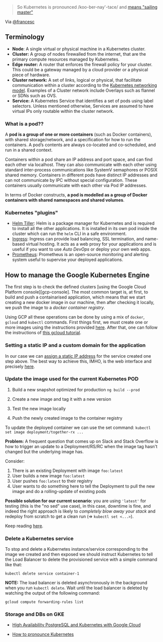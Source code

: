 > So Kubernetes is pronounced /koo-ber-nay'-tace/ and [means "sailing master"][kube-meaning]

Via [@francesc][kube-twitter]

## Terminology

- **Node**: A single virtual or physical machine in a Kubernetes cluster.
- **Cluster:** A group of nodes firewalled from the internet, that are the primary compute resources managed by Kubernetes.
- **Edge router:** A router that enforces the firewall policy for your cluster. This could be a gateway managed by a cloud provider or a physical piece of hardware.
- **Cluster network:** A set of links, logical or physical, that facilitate communication within a cluster according to the [Kubernetes networking model][kub-networking]. Examples of a Cluster network include Overlays such as flannel or SDNs such as OVS.
- **Service:** A Kubernetes Service that identifies a set of pods using label selectors. Unless mentioned otherwise, Services are assumed to have virtual IPs only routable within the cluster network.

### What is a pod??

A **pod is a group of one or more containers** (such as Docker containers), with shared storage/network, and a specification for how to run the containers. A pod’s contents are always co-located and co-scheduled, and run in a shared context.

Containers within a pod share an IP address and port space, and can find each other via localhost. They can also communicate with each other using standard inter-process communications like SystemV semaphores or POSIX shared memory. Containers in different pods have distinct IP addresses and can not communicate by IPC without special configuration. These containers usually communicate with each other via Pod IP addresses.

In terms of Docker constructs, **a pod is modelled as a group of Docker containers with shared namespaces and shared volumes**.

### Kubernetes "plugins"

- [Helm Tiller](https://docs.helm.sh/): Helm is a package manager for Kubernetes and is required to install all the other applications. It is installed in its own pod inside the cluster which can run the `helm` CLI in a safe environment.
- [Ingress](https://kubernetes.io/docs/concepts/services-networking/ingress/): Ingress can provide load balancing, SSL termination, and name-based virtual hosting. It acts as a web proxy for your applications and is useful if you want to use _Auto DevOps_ or deploy your own web apps.
- [Prometheus](https://prometheus.io/docs/introduction/overview/): Prometheus is an open-source monitoring and alerting system useful to supervise your deployed applications.

## How to manage the Google Kubernetes Engine
The first step is to check the defined clusters [using the Google Cloud Platform console][gcp-console]. The most common target is, at first, to build and push a containarised application, which means that we start creating a new docker image in our machine, then after checking it locally, we push the image to a *docker container registry*. 

Using GCP all these operations can be done by using a mix of `docker`, `gcloud` and `kubectl` commands. First things first, we must create one or more images using the instructions provided [here](Docker). After that, one can follow the instructions of [this gcloud tutorial][gcloud-tutorial].

### Setting a static IP and a custom domain for the application

In our case we can [assign a static IP address][kub-ip-service] for the service created one step above. The best way to achieve this, IMHO, is the web interface and precisely [here](https://console.cloud.google.com/networking/addresses/add?project=together-rx). 

### Update the image used for the current Kubernetes POD

1. Build a new snapshot optimized for production
`ng build --prod`

2. Create a new image and tag it with a new version

3. Test the new image locally

3. Push the newly created image to the container registry

To update the deployed container we can use the set command:
`kubectl set image deployment/together-rx ...`

**Problem:** A frequent question that comes up on Slack and Stack Overflow is how to trigger an update to a Deployment/RS/RC when the image tag hasn't changed but the underlying image has.

Consider:

1. There is an existing Deployment with image `foo:latest`
2. User builds a new image `foo:latest`
3. User pushes `foo:latest` to their registry
4. User wants to do something here to tell the Deployment to pull the new image and do a rolling-update of existing pods

**Possible solution for our current scenario:** you are using `'latest'` for testing (this is the "no sed" use case), in this case, downtime is fine, and indeed the right approach is likely to *completely blow away your stack* and redeploy from scratch to get a clean run (=> `kubectl set <...>`).


Keep reading [here][kubernetes-redeploy].

### Delete a Kubernetes service

To stop and delete a Kubernetes instance/service corresponding to the image we created and then exposed we should instruct Kubernetes to tell the Load Balancer to delete the provisioned service with a simple command like that:

`kubectl delete service container-1`

**NOTE:** The load balancer is deleted asynchronously in the background when you run `kubectl delete`. Wait until the load balancer is deleted by watching the output of the following command:

`gcloud compute forwarding-rules list`

### Storage and DBs on GKE

- [High Availability PostgreSQL and Kubernetes with Google Cloud](https://codelabs.developers.google.com/codelabs/cloud-postgresql-gke-memegen/#0)


- [How to pronounce Kubernetes][kubeforvo]

[kubeforvo]: https://forvo.com/search/Kubernetes/
[kube-meaning]: https://www.biblestudytools.com/lexicons/greek/nas/kubernetes.html
[kube-twitter]: https://twitter.com/francesc/status/487412202932936704

[gcloud-tutorial]: https://cloud.google.com/kubernetes-engine/docs/tutorials/hello-app
[kubernetes-redeploy]: https://github.com/kubernetes/kubernetes/issues/33664#issuecomment-258349316
[kub-networking]: https://kubernetes.io/docs/concepts/cluster-administration/networking/
[kub-ip-service]: https://cloud.google.com/kubernetes-engine/docs/tutorials/configuring-domain-name-static-ip#step_2a_using_a_service